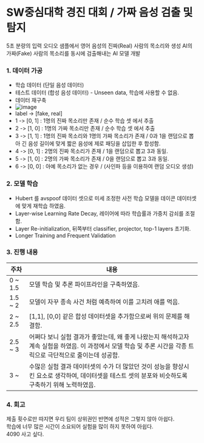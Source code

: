 # SW중심대학 경진 대회 / 가짜 음성 검출 및 탐지
5초 분량의 입력 오디오 샘플에서 영어 음성의 진짜(Real) 사람의 목소리와 생성 AI의 가짜(Fake) 사람의 목소리를 동시에 검출해내는 AI 모델 개발

### 1. 데이터 가공
- 학습 데이터 (단일 음성 데이터)
- 테스트 데이터 (합성 음성 데이터) - Unseen data, 학습에 사용할 수 없음.
- 데이터 재구축
- ![image](https://github.com/user-attachments/assets/ca82be1b-80d5-4b04-9cf3-7806b6cd5cb6)
- label -> [fake, real]
- 1 -> [0, 1] : 1명의 진짜 목소리만 존재 / 순수 학습 셋 에서 추출
- 2 -> [1, 0] : 1명의 가짜 목소리만 존재 / 순수 학습 셋 에서 추출
- 3 -> [1, 1] : 1명의 진짜 목소리와 1명의 가짜 목소리가 존재 / 0과 1을 랜덤으로 뽑아 긴 음성 길이에 맞게 짧은 음성에 제로 패딩을 삽입한 후 합성함.
- 4 -> [0, 1] :  2명의 진짜 목소리가 존재  / 1을 랜덤으로 뽑고 3과 동일.
- 5 -> [1, 0] : 2명의 가짜 목소리가 존재 / 0을 랜덤으로 뽑고 3과 동일.
- 6 -> [0, 0] : 아예 목소리가 없는 경우 / (사인파 등을 이용하여 랜덤 오디오 생성)


### 2. 모델 학습
- Hubert 를 avspoof 데이터 셋으로 미세 조정한 사전 학습 모델을 데이콘 데이터셋에 맞게 재학습 하였음.
- Layer-wise Learning Rate Decay, 레이어에 따라 학습률과 가중치 감쇠를 조절함.
- Layer Re-initialization, 뒤쪽부터 classifier, projector, top-1 layers 초기화.
- Longer Training and Frequent Validation

### 3. 진행 내용

| 주차  | 내용                              |
|-------|-----------------------------------|
| 0 ~ 1.5 | 모델 학습 및 추론 파이프라인을 구축하였음.|
| 1.5 ~ 2 | 모델이 자꾸 종속 사건 처럼 예측하여 이를 고치려 애를 먹음.|
| 2 ~ 2.5 | [1,1], [0,0] 같은 합성 데이터셋을 추가함으로써 위의 문제를 해결함. |
| 2.5 ~ 3 | 어쩌다 보니 실험 결과가 좋았는데, 왜 좋게 나왔는지 해석하고자 계속 실험을 하였음.  이 과정에서 모델 학습 및 추론 시간을 각종 트릭으로 극단적으로 줄이는데 성공함.|
| 3 ~  | 수많은 실험 결과 데이터셋의 수가 더 많았던 것이 성능을 향상시킨 요소로 생각하여, 데이터셋을 테스트 셋의 분포와 비슷하도록 구축하기 위해 노력하였음.|


### 4. 회고
제출 횟수로만 따지면 우리 팀이 상위권인 반면에 성적은 그렇지 않아 아쉽다.    
학습에 너무 많은 시간이 소요되어 실험을 많이 하지 못하여 아쉽다.   
4090 사고 싶다.    
